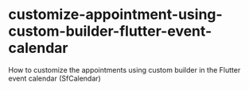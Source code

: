 # customize-appointment-using-custom-builder-flutter-event-calendar
How to customize the appointments using custom builder in the Flutter event calendar (SfCalendar)
